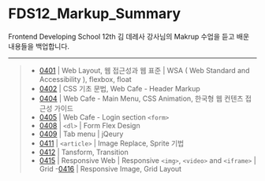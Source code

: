 # FDS12_Markup_Summary
Frontend Developing School 12th 
김 데레사 강사님의 Makrup 수업을 듣고 배운 내용들을 백업합니다.

---

> - [0401](README/190401.md) | Web Layout, 웹 접근성과 웹 표준 | WSA ( Web Standard and Accessibility ), flexbox, float
> - [0402](README/190402.md) | CSS 기초 문법, Web Cafe - Header Markup
> - [0404](README/190404.md) | Web Cafe - Main Menu, CSS Animation, 한국형 웹 컨텐츠 접근성 가이드
> - [0405](README/190405.md) | Web Cafe - Login section `<form>`
> - [0408](README/190408.md) | `<dl>` | Form Flex Design
> - [0409](README/190409.md) | Tab menu | jQeury
> - [0411](README/190411.md) | `<article>` | Image Replace, Sprite 기법
> - [0412](README/190412.md) | Tansform, Transition
> - [0415](README/190415.md) | Responsive Web | Responsive `<img>`, `<video>` and `<iframe>` | Grid
> -[0416](README/190416.md) | Responsive Image, Grid Layout

